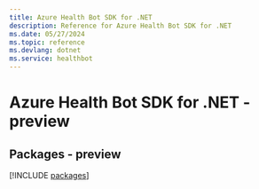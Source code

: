 ```yaml
---
title: Azure Health Bot SDK for .NET
description: Reference for Azure Health Bot SDK for .NET
ms.date: 05/27/2024
ms.topic: reference
ms.devlang: dotnet
ms.service: healthbot
---
```

# Azure Health Bot SDK for .NET - preview
## Packages - preview
[!INCLUDE [packages](health-bot-index.md)]